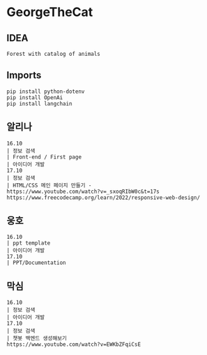# GeorgeTheCat

## IDEA
    Forest with catalog of animals

## Imports
    pip install python-dotenv
    pip install OpenAi
    pip install langchain

## 알리나
    16.10
    | 정보 검색
    | Front-end / First page
    | 아이디어 개발
    17.10
    | 정보 검색
    | HTML/CSS 메인 페이지 만들기 - 
    https://www.youtube.com/watch?v=_sxoqRIbW0c&t=17s
    https://www.freecodecamp.org/learn/2022/responsive-web-design/

## 웅호
    16.10
    | ppt template
    | 아이디어 개발
    17.10
    | PPT/Documentation

## 막심
    16.10
    | 정보 검색
    | 아이디어 개발
    17.10
    | 정보 검색
    | 챗봇 백엔드 생성해보기 
    https://www.youtube.com/watch?v=EWKbZFqiCsE